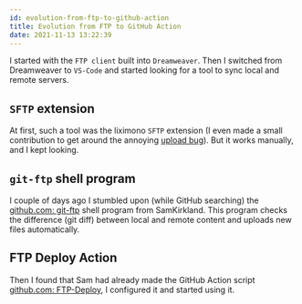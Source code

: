 ```yaml
---
id: evolution-from-ftp-to-github-action
title: Evolution from FTP to GitHub Action
date: 2021-11-13 13:22:39
---
```


I started with the `FTP client` built into `Dreamweaver`. Then I switched from Dreamweaver to `VS-Code` and started looking for a tool to sync local and remote servers.

## `SFTP` extension

At first, such a tool was the liximono `SFTP` extension (I even made a small contribution to get around the annoying [upload bug](../vs-code/extension-api/how-to-rebuild-vsix-extension)). But it works manually, and I kept looking.

## `git-ftp` shell program

I couple of days ago I stumbled upon (while GitHub searching) the <a href='https://github.com/git-ftp/git-ftp' class='external'>github.com: git-ftp</a> shell program from SamKirkland. This program checks the difference (git diff) between local and remote content and uploads new files automatically.

## FTP Deploy Action

Then I found that Sam had already made the GitHub Action script <a href='https://github.com/marketplace/actions/ftp-deploy?version=3.1.1' class='external'>github.com: FTP-Deploy</a>, I configured it and started using it.

##
